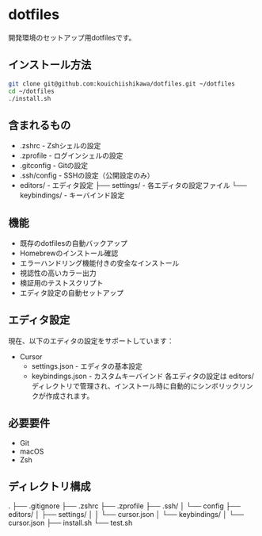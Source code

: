 # dotfiles
開発環境のセットアップ用dotfilesです。

## インストール方法
```bash
git clone git@github.com:kouichiishikawa/dotfiles.git ~/dotfiles
cd ~/dotfiles
./install.sh
```
## 含まれるもの
- .zshrc - Zshシェルの設定
- .zprofile - ログインシェルの設定
- .gitconfig - Gitの設定
- .ssh/config - SSHの設定（公開設定のみ）
- editors/ - エディタ設定
  ├── settings/ - 各エディタの設定ファイル
  └── keybindings/ - キーバインド設定

## 機能
- 既存のdotfilesの自動バックアップ
- Homebrewのインストール確認
- エラーハンドリング機能付きの安全なインストール
- 視認性の高いカラー出力
- 検証用のテストスクリプト
- エディタ設定の自動セットアップ

## エディタ設定
現在、以下のエディタの設定をサポートしています：
- Cursor
  - settings.json - エディタの基本設定
  - keybindings.json - カスタムキーバインド
各エディタの設定は editors/ ディレクトリで管理され、インストール時に自動的にシンボリックリンクが作成されます。

## 必要要件
- Git
- macOS
- Zsh

## ディレクトリ構成
.
├── .gitignore
├── .zshrc
├── .zprofile
├── .ssh/
│   └── config
├── editors/
│   ├── settings/
│   │   └── cursor.json
│   └── keybindings/
│       └── cursor.json
├── install.sh
└── test.sh
